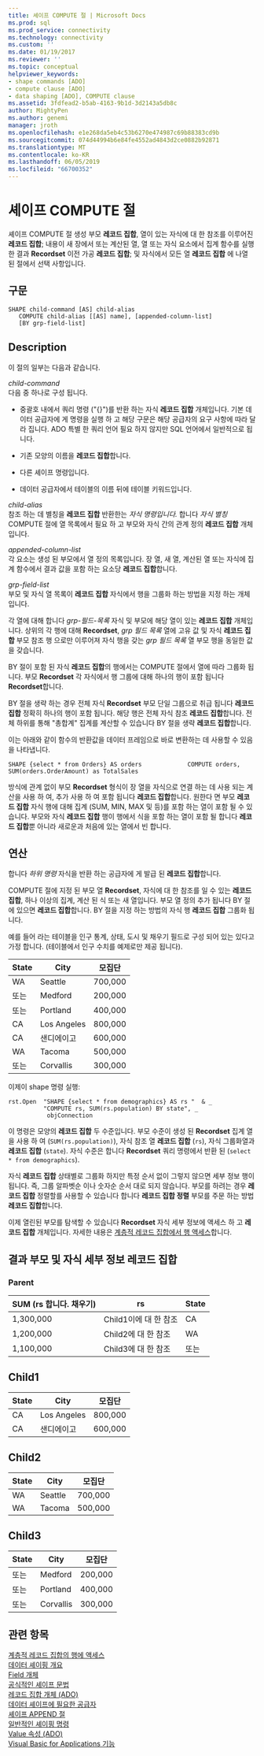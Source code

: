 ```yaml
---
title: 셰이프 COMPUTE 절 | Microsoft Docs
ms.prod: sql
ms.prod_service: connectivity
ms.technology: connectivity
ms.custom: ''
ms.date: 01/19/2017
ms.reviewer: ''
ms.topic: conceptual
helpviewer_keywords:
- shape commands [ADO]
- compute clause [ADO]
- data shaping [ADO], COMPUTE clause
ms.assetid: 3fdfead2-b5ab-4163-9b1d-3d2143a5db8c
author: MightyPen
ms.author: genemi
manager: jroth
ms.openlocfilehash: e1e268da5eb4c53b6270e474987c69b88383cd9b
ms.sourcegitcommit: 074d44994b6e84fe4552ad4843d2ce0882b92871
ms.translationtype: MT
ms.contentlocale: ko-KR
ms.lasthandoff: 06/05/2019
ms.locfileid: "66700352"
---
```

# <a name="shape-compute-clause"></a>셰이프 COMPUTE 절
셰이프 COMPUTE 절 생성 부모 **레코드 집합**, 열이 있는 자식에 대 한 참조를 이루어진 **레코드 집합**; 내용이 새 장에서 또는 계산된 열, 열 또는 자식 요소에서 집계 함수를 실행 한 결과 **Recordset** 이전 가공 **레코드 집합**; 및 자식에서 모든 열 **레코드 집합** 에 나열 된 절에서 선택 사항입니다.  
  
## <a name="syntax"></a>구문  
  
```  
SHAPE child-command [AS] child-alias  
   COMPUTE child-alias [[AS] name], [appended-column-list]  
   [BY grp-field-list]  
```  
  
## <a name="description"></a>Description  
 이 절의 일부는 다음과 같습니다.  
  
 *child-command*  
 다음 중 하나로 구성 됩니다.  
  
-   중괄호 내에서 쿼리 명령 ("{}")를 반환 하는 자식 **레코드 집합** 개체입니다. 기본 데이터 공급자에 게 명령을 실행 하 고 해당 구문은 해당 공급자의 요구 사항에 따라 달라 집니다. ADO 특별 한 쿼리 언어 필요 하지 않지만 SQL 언어에서 일반적으로 됩니다.  
  
-   기존 모양의 이름을 **레코드 집합**합니다.  
  
-   다른 셰이프 명령입니다.  
  
-   데이터 공급자에서 테이블의 이름 뒤에 테이블 키워드입니다.  
  
 *child-alias*  
 참조 하는 데 별칭을 **레코드 집합** 반환한는 *자식 명령입니다.* 합니다 *자식 별칭* COMPUTE 절에 열 목록에서 필요 하 고 부모와 자식 간의 관계 정의 **레코드 집합** 개체입니다.  
  
 *appended-column-list*  
 각 요소는 생성 된 부모에서 열 정의 목록입니다. 장 열, 새 열, 계산된 열 또는 자식에 집계 함수에서 결과 값을 포함 하는 요소당 **레코드 집합**합니다.  
  
 *grp-field-list*  
 부모 및 자식 열 목록이 **레코드 집합** 자식에서 행을 그룹화 하는 방법을 지정 하는 개체입니다.  
  
 각 열에 대해 합니다 *grp-필드-목록* 자식 및 부모에 해당 열이 있는 **레코드 집합** 개체입니다. 상위의 각 행에 대해 **Recordset**, *grp 필드 목록* 열에 고유 값 및 자식 **레코드 집합** 부모 참조 행 으로만 이루어져 자식 행을 갖는 *grp 필드 목록* 열 부모 행을 동일한 값을 갖습니다.  
  
 BY 절이 포함 된 자식 **레코드 집합**의 행에서는 COMPUTE 절에서 열에 따라 그룹화 됩니다. 부모 **Recordset** 각 자식에서 행 그룹에 대해 하나의 행이 포함 됩니다 **Recordset**합니다.  
  
 BY 절을 생략 하는 경우 전체 자식 **Recordset** 부모 단일 그룹으로 취급 됩니다 **레코드 집합** 정확히 하나의 행이 포함 됩니다. 해당 행은 전체 자식 참조 **레코드 집합**합니다. 전체 하위를 통해 "총합계" 집계를 계산할 수 있습니다 BY 절을 생략 **레코드 집합**합니다.  
  
 이는 아래와 같이 함수의 반환값을 데이터 프레임으로 바로 변환하는 데 사용할 수 있음을 나타냅니다.  
  
```  
SHAPE {select * from Orders} AS orders             COMPUTE orders, SUM(orders.OrderAmount) as TotalSales         
```  
  
 방식에 관계 없이 부모 **Recordset** 형식이 장 열을 자식으로 연결 하는 데 사용 되는 계산을 사용 하 여, 추가 사용 하 여 포함 됩니다 **레코드 집합**합니다. 원한다 면 부모 **레코드 집합** 자식 행에 대해 집계 (SUM, MIN, MAX 및 등)를 포함 하는 열이 포함 될 수 있습니다. 부모와 자식 **레코드 집합** 행이 행에서 식을 포함 하는 열이 포함 될 합니다 **레코드 집합**뿐 아니라 새로운과 처음에 있는 열에서 빈 합니다.  
  
## <a name="operation"></a>연산  
 합니다 *하위 명령* 자식을 반환 하는 공급자에 게 발급 된 **레코드 집합**합니다.  
  
 COMPUTE 절에 지정 된 부모 열 **Recordset**, 자식에 대 한 참조를 일 수 있는 **레코드 집합**, 하나 이상의 집계, 계산 된 식 또는 새 열입니다. 부모 열 정의 추가 됩니다 BY 절에 있으면 **레코드 집합**합니다. BY 절을 지정 하는 방법의 자식 행 **레코드 집합** 그룹화 됩니다.  
  
 예를 들어 라는 테이블을 인구 통계, 상태, 도시 및 채우기 필드로 구성 되어 있는 있다고 가정 합니다. (테이블에서 인구 수치를 예제로만 제공 됩니다).  
  
|State|City|모집단|  
|-----------|----------|----------------|  
|WA|Seattle|700,000|  
|또는|Medford|200,000|  
|또는|Portland|400,000|  
|CA|Los Angeles|800,000|  
|CA|샌디에이고|600,000|  
|WA|Tacoma|500,000|  
|또는|Corvallis|300,000|  
  
 이제이 shape 명령 실행:  
  
```  
rst.Open  "SHAPE {select * from demographics} AS rs "  & _  
          "COMPUTE rs, SUM(rs.population) BY state", _  
           objConnection  
```  
  
 이 명령은 모양의 **레코드 집합** 두 수준입니다. 부모 수준이 생성 된 **Recordset** 집계 열을 사용 하 여 (`SUM(rs.population)`), 자식 참조 열 **레코드 집합** (`rs`), 자식 그룹화열과**레코드 집합** (`state`). 자식 수준은 합니다 **Recordset** 쿼리 명령에서 반환 된 (`select * from demographics`).  
  
 자식 **레코드 집합** 상태별로 그룹화 하지만 특정 순서 없이 그렇지 않으면 세부 정보 행이 됩니다. 즉, 그룹 알파벳순 이나 숫자순 순서 대로 되지 않습니다. 부모를 하려는 경우 **레코드 집합** 정렬할를 사용할 수 있습니다 합니다 **레코드 집합 정렬** 부모를 주문 하는 방법 **레코드 집합**합니다.  
  
 이제 열린된 부모를 탐색할 수 있습니다 **Recordset** 자식 세부 정보에 액세스 하 고 **레코드 집합** 개체입니다. 자세한 내용은 [계층적 레코드 집합에서 행 액세스](../../../ado/guide/data/accessing-rows-in-a-hierarchical-recordset.md)합니다.  
  
## <a name="resultant-parent-and-child-detail-recordsets"></a>결과 부모 및 자식 세부 정보 레코드 집합  
  
### <a name="parent"></a>Parent  
  
|SUM (rs 합니다. 채우기)|rs|State|  
|---------------------------|--------|-----------|  
|1,300,000|Child1이에 대 한 참조|CA|  
|1,200,000|Child2에 대 한 참조|WA|  
|1,100,000|Child3에 대 한 참조|또는|  
  
## <a name="child1"></a>Child1  
  
|State|City|모집단|  
|-----------|----------|----------------|  
|CA|Los Angeles|800,000|  
|CA|샌디에이고|600,000|  
  
## <a name="child2"></a>Child2  
  
|State|City|모집단|  
|-----------|----------|----------------|  
|WA|Seattle|700,000|  
|WA|Tacoma|500,000|  
  
## <a name="child3"></a>Child3  
  
|State|City|모집단|  
|-----------|----------|----------------|  
|또는|Medford|200,000|  
|또는|Portland|400,000|  
|또는|Corvallis|300,000|  
  
## <a name="see-also"></a>관련 항목  
 [계층적 레코드 집합의 행에 액세스](../../../ado/guide/data/accessing-rows-in-a-hierarchical-recordset.md)   
 [데이터 셰이핑 개요](../../../ado/guide/data/data-shaping-overview.md)   
 [Field 개체](../../../ado/reference/ado-api/field-object.md)   
 [공식적인 셰이프 문법](../../../ado/guide/data/formal-shape-grammar.md)   
 [레코드 집합 개체 (ADO)](../../../ado/reference/ado-api/recordset-object-ado.md)   
 [데이터 셰이프에 필요한 공급자](../../../ado/guide/data/required-providers-for-data-shaping.md)   
 [셰이프 APPEND 절](../../../ado/guide/data/shape-append-clause.md)   
 [일반적인 셰이핑 명령](../../../ado/guide/data/shape-commands-in-general.md)   
 [Value 속성 (ADO)](../../../ado/reference/ado-api/value-property-ado.md)   
 [Visual Basic for Applications 기능](../../../ado/guide/data/visual-basic-for-applications-functions.md)

